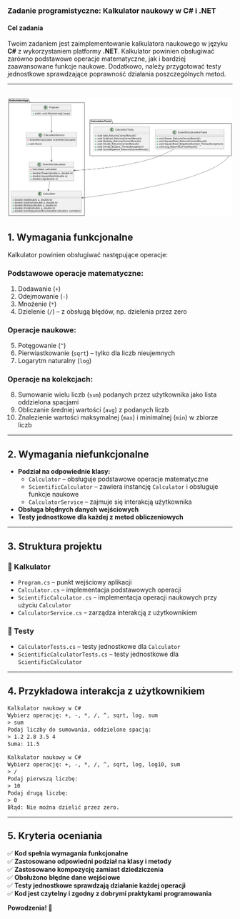 ### **Zadanie programistyczne: Kalkulator naukowy w C# i .NET**

#### **Cel zadania**

Twoim zadaniem jest zaimplementowanie kalkulatora naukowego w języku **C#** z wykorzystaniem platformy **.NET**. Kalkulator powinien obsługiwać zarówno podstawowe operacje matematyczne, jak i bardziej zaawansowane funkcje naukowe. Dodatkowo, należy przygotować testy jednostkowe sprawdzające poprawność działania poszczególnych metod.

---
![alt text](image.png)
---

## **1. Wymagania funkcjonalne**

Kalkulator powinien obsługiwać następujące operacje:

### **Podstawowe operacje matematyczne:**

1. Dodawanie (`+`)
2. Odejmowanie (`-`)
3. Mnożenie (`*`)
4. Dzielenie (`/`) – z obsługą błędów, np. dzielenia przez zero

### **Operacje naukowe:**

5. Potęgowanie (`^`)
6. Pierwiastkowanie (`sqrt`) – tylko dla liczb nieujemnych
7. Logarytm naturalny (`log`)

### **Operacje na kolekcjach:**

8. Sumowanie wielu liczb (`sum`) podanych przez użytkownika jako lista oddzielona spacjami
9. Obliczanie średniej wartości (`avg`) z podanych liczb
10. Znalezienie wartości maksymalnej (`max`) i minimalnej (`min`) w zbiorze liczb

---

## **2. Wymagania niefunkcjonalne**

- **Podział na odpowiednie klasy:**
  - `Calculator` – obsługuje podstawowe operacje matematyczne
  - `ScientificCalculator` – zawiera instancję `Calculator` i obsługuje funkcje naukowe
  - `CalculatorService` – zajmuje się interakcją użytkownika
- **Obsługa błędnych danych wejściowych**
- **Testy jednostkowe dla każdej z metod obliczeniowych**

---

## **3. Struktura projektu**

### **📂 Kalkulator**

- `Program.cs` – punkt wejściowy aplikacji
- `Calculator.cs` – implementacja podstawowych operacji
- `ScientificCalculator.cs` – implementacja operacji naukowych przy użyciu `Calculator`
- `CalculatorService.cs` – zarządza interakcją z użytkownikiem

### **📂 Testy**

- `CalculatorTests.cs` – testy jednostkowe dla `Calculator`
- `ScientificCalculatorTests.cs` – testy jednostkowe dla `ScientificCalculator`

---

## **4. Przykładowa interakcja z użytkownikiem**

```
Kalkulator naukowy w C#
Wybierz operację: +, -, *, /, ^, sqrt, log, sum
> sum
Podaj liczby do sumowania, oddzielone spacją:
> 1.2 2.8 3.5 4
Suma: 11.5
```

```
Kalkulator naukowy w C#
Wybierz operację: +, -, *, /, ^, sqrt, log, log10, sum
> /
Podaj pierwszą liczbę:
> 10
Podaj drugą liczbę:
> 0
Błąd: Nie można dzielić przez zero.
```

---

## **5. Kryteria oceniania**

✅ **Kod spełnia wymagania funkcjonalne**\
✅ **Zastosowano odpowiedni podział na klasy i metody**\
✅ **Zastosowano kompozycję zamiast dziedziczenia**\
✅ **Obsłużono błędne dane wejściowe**\
✅ **Testy jednostkowe sprawdzają działanie każdej operacji**\
✅ **Kod jest czytelny i zgodny z dobrymi praktykami programowania**

**Powodzenia! 🚀**

